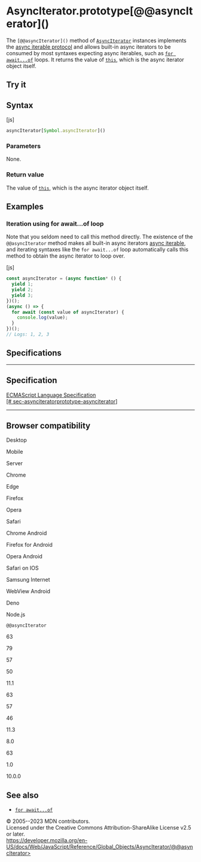 AsyncIterator.prototype\[@\@asyncIterator\]()
=============================================


The `[@@asyncIterator]()` method of [`AsyncIterator`](../asynciterator)
instances implements the [async iterable
protocol](../../iteration_protocols#the_async_iterator_and_async_iterable_protocols)
and allows built-in async iterators to be consumed by most syntaxes
expecting async iterables, such as
[`for await...of`](../../statements/for-await...of) loops. It returns
the value of [`this`](../../operators/this), which is the async iterator
object itself.



Try it 
------






Syntax
------




[js]


```js
asyncIterator[Symbol.asyncIterator]()
```





### Parameters


None.




### Return value 


The value of [`this`](../../operators/this), which is the async iterator
object itself.




Examples
--------



### Iteration using for await\...of loop 


Note that you seldom need to call this method directly. The existence of
the `@@asyncIterator` method makes all built-in async iterators [async
iterable](../../iteration_protocols#the_async_iterator_and_async_iterable_protocols),
and iterating syntaxes like the `for await...of` loop automatically
calls this method to obtain the async iterator to loop over.



[js]


```js
const asyncIterator = (async function* () {
  yield 1;
  yield 2;
  yield 3;
})();
(async () => {
  for await (const value of asyncIterator) {
    console.log(value);
  }
})();
// Logs: 1, 2, 3
```




Specifications
--------------


  -----------------------------------------------------------------------------------------------------------------------------------------------------------------
  Specification
  -----------------------------------------------------------------------------------------------------------------------------------------------------------------
  [ECMAScript Language Specification\
  [\#
  sec-asynciteratorprototype-asynciterator]](https://tc39.es/ecma262/multipage/control-abstraction-objects.html#sec-asynciteratorprototype-asynciterator)

  -----------------------------------------------------------------------------------------------------------------------------------------------------------------


Browser compatibility 
---------------------




Desktop

Mobile

Server

Chrome

Edge

Firefox

Opera

Safari

Chrome Android

Firefox for Android

Opera Android

Safari on IOS

Samsung Internet

WebView Android

Deno

Node.js

`@@asyncIterator`

63

79

57

50

11.1

63

57

46

11.3

8.0

63

1.0

10.0.0


See also 
--------


-   [`for await...of`](../../statements/for-await...of)




© 2005--2023 MDN contributors.\
Licensed under the Creative Commons Attribution-ShareAlike License v2.5
or later.\
https://developer.mozilla.org/en-US/docs/Web/JavaScript/Reference/Global_Objects/AsyncIterator/@@asyncIterator>

